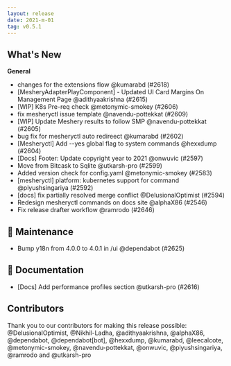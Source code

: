 ```yaml
---
layout: release
date: 2021-m-01
tag: v0.5.1
---
```


## What's New
**General**
- changes for the extensions flow @kumarabd (#2618)
- [MesheryAdapterPlayComponent] - Updated UI Card Margins On Management Page @adithyaakrishna (#2615)
- [WIP] K8s Pre-req check @metonymic-smokey (#2606)
- fix mesheryctl issue template @navendu-pottekkat (#2609)
- [WIP] Update Meshery results to follow SMP @navendu-pottekkat (#2605)
- bug fix for mesheryctl auto redireect @kumarabd (#2602)
- [Mesheryctl] Add --yes global flag to system commands @hexxdump (#2604)
- [Docs] Footer: Update copyright year to 2021 @onwuvic (#2597)
- Move from Bitcask to Sqlite @utkarsh-pro (#2599)
- Added version check for config.yaml @metonymic-smokey (#2583)
- [mesheryctl] platform: kubernetes support for  command  @piyushsingariya (#2592)
- [docs] fix partially resolved merge conflict @DelusionalOptimist (#2594)
- Redesign mesheryctl commands on docs site @alphaX86 (#2546)
- Fix release drafter workflow @ramrodo (#2646)

## 🧰 Maintenance

- Bump y18n from 4.0.0 to 4.0.1 in /ui @dependabot (#2625)

## 📖 Documentation

- [Docs] Add performance profiles section @utkarsh-pro (#2616)

## Contributors

Thank you to our contributors for making this release possible:
@DelusionalOptimist, @Nikhil-Ladha, @adithyaakrishna, @alphaX86, @dependabot, @dependabot[bot], @hexxdump, @kumarabd, @leecalcote, @metonymic-smokey, @navendu-pottekkat, @onwuvic, @piyushsingariya, @ramrodo and @utkarsh-pro
 
